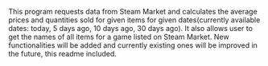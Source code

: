 This program requests data from Steam Market and calculates the average prices and quantities sold for given items for given dates(currently available dates: today, 5 days ago, 10 days ago, 30 days ago). It also allows user to get the names of all items for a game listed on Steam Market. New functionalities will be added and currently existing ones will be improved in the future, this readme included.
